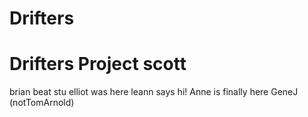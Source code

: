 # Drifters
Drifters Project
scott
=======
brian beat stu
elliot was here
leann says hi!
Anne is finally here
GeneJ (notTomArnold)


